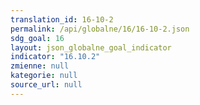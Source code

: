 ```yaml
---
translation_id: 16-10-2
permalink: /api/globalne/16/16-10-2.json
sdg_goal: 16
layout: json_globalne_goal_indicator
indicator: "16.10.2"
zmienne: null
kategorie: null
source_url: null
---
```

